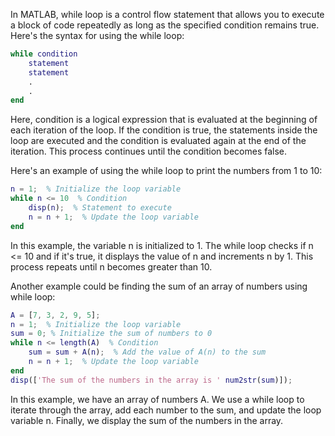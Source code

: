 In MATLAB, while loop is a control flow statement that allows you to execute a block of code repeatedly as long as the specified condition remains true. Here's the syntax for using the while loop:

```matlab
while condition
    statement
    statement
    .
    .
end
```

Here, condition is a logical expression that is evaluated at the beginning of each iteration of the loop. If the condition is true, the statements inside the loop are executed and the condition is evaluated again at the end of the iteration. This process continues until the condition becomes false.

Here's an example of using the while loop to print the numbers from 1 to 10:

```matlab
n = 1;  % Initialize the loop variable
while n <= 10  % Condition
    disp(n);  % Statement to execute
    n = n + 1;  % Update the loop variable
end
```

In this example, the variable n is initialized to 1. The while loop checks if n <= 10 and if it's true, it displays the value of n and increments n by 1. This process repeats until n becomes greater than 10. 

Another example could be finding the sum of an array of numbers using while loop:

```matlab
A = [7, 3, 2, 9, 5];
n = 1;  % Initialize the loop variable
sum = 0; % Initialize the sum of numbers to 0
while n <= length(A)  % Condition
    sum = sum + A(n);  % Add the value of A(n) to the sum
    n = n + 1;  % Update the loop variable
end
disp(['The sum of the numbers in the array is ' num2str(sum)]);
```

In this example, we have an array of numbers A. We use a while loop to iterate through the array, add each number to the sum, and update the loop variable n. Finally, we display the sum of the numbers in the array.